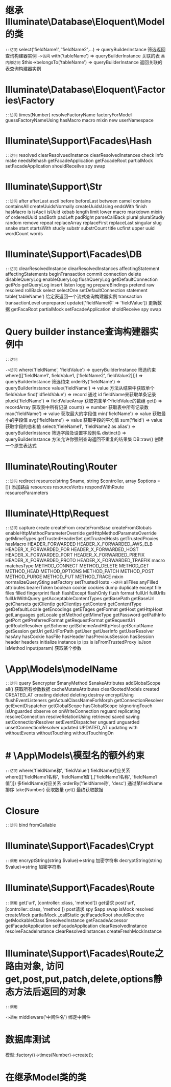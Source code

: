 # 继承Illuminate\Database\Eloquent\Model的类
`::访问`
select('fieldName1', 'fieldName2',...) => queryBuilderInstance
筛选返回查询构建器实例
`->访问`
with('tableName') => queryBuilderInstance
关联的表
`类内部访问`
$this->belongsTo('tableName') => queryBuilderInstance
返回关联的表查询构建器实例

# 

# Illuminate\Database\Eloquent\Factories\Factory
`::访问`
times(Number)
resolveFactoryName
factoryForModel
guessFactoryNameUsing
hasMacro
macro
mixin
new
userNamespace

# Illuminate\Support\Facades\Hash
`::访问`
resolved
clearResolvuedInstance
clearResolvedInstances
check
info
make
needsRehash
getFacadeApplication
getFacadeRoot
partialMock
setFacadeApplication
shouldReceilve
spy
swap

# Illuminate\Support\Str
`::访问`
after
afterLast
ascii
before
beforeLast
between
camel
contains
containsAll
createUuidsNormally
createUuidsUsing
endsWith
finish
hasMacro
is
isAscii
isUuid
kebab
length
limit
lower
macro
markdown
mixin
of
orderedUuid
padBoth
padLeft
padRight
parseCallBack
plural
pluralStudly
random
remove
repeat
replaceArray
replaceFirst
replaceLast
singular
slug
snake
start
startsWith
studly
substr
substrCount
title
ucfirst
upper
uuid
wordCount
words

# Illuminate\Support\Facades\DB
`::访问`
clearResolvedInstance
clearResolvedInstances
affectingStatement
affectingStatements
beginTransaction
commit
connection
delete
disableQueryLog
enableQueryLog
flushQueryLog
getDefaultConnection
getPdo
getQueryLog
insert
listen
logging
prepareBindings
pretend
raw
resolved
rollBack
select
selectOne
setDefaultConnection
statement
table('tableName')
给定表返回一个流式查询构建器实例
transaction
transactionLevel
unprepared
update(['fieldName称' => 'fieldValue'])
更新数据
getFacaRoot
partialMock
setFacadeApplication
sholdReceive
spy
swap

# Query builder instance查询构建器实例中
`::访问`


`->访问`
where('fieldName', 'fieldValue') => queryBuilderInstance
筛选约束
where([['fieldName1', fieldValue1, ['fieldName2', fieldValue2]]]) => queryBuilderInstance
筛选约束
orderBy('fieldName') => queryBuilderInstance
value('fieldName') => value
方法从结果中获取单个fieldValue
find('idfieldValue') => record
通过 id fieldName来获取单条记录
pluck('fieldName') => fieldValueArray
获取包含单个fieldValue的数组
get() => recordArray
获取表中所有记录
count() => number
获取表中所有记录数
max('fieldName') => value
获取最大的字段值
min('fieldName') => value
获取最小的字段值
avg('fieldName') => value
获取字段的平均值
sum('field') => value
获取字段的总和值
select('fieleName1', 'fieldName2 as alias') => queryBuilderInstance
筛选字段及设置字段别名
distinct() => queryBuilderInstance
方法允许你强制查询返回不重复的结果集
DB::raw()
创建一个原生表达式


# Illuminate\Routing\Router
`::访问`
redirect
resource(string $name, string $controller, array $options = [])
添加路由
resources
resourceVerbs
respondWithRoute
resourceParameters

# Illuminate\Http\Request
`::访问`
capture
create
createFrom
createFromBase
createFromGlobals
enableHttpMethodParameterOverride
getHttpMethodParameteOverride
getMimeTypes
getTrustedHeaderSet
getTrustedHosts
getTrustedProxies
hasMacro
HEADER_FORWARDED
HEADER_X_FORWARDED_AWS_ELB
HEADER_X_FORWARDED_FOR
HEADER_X_FORWARDED_HOST
HEADER_X_FORWARDED_PORT
HEADER_X_FORWARDED_PREFIX
HEADER_X_FORWARDED_PROTO
HEADER_X_FORWARDED_TRAEFIK
macro
matchesType
METHOD_CONNECT
METHOD_DELETE
METHOD_GET
METHOD_HEAD
METHOD_OPTIONS
METHOD_PATCH
METHOD_POST
METHOD_PURGE
METHOD_PUT
METHOD_TRACE
mixin
normalizeQuerySting
setFactory
setTrustedHosts
`->访问`
allFiles
anyFilled
attributes
bearerToken
boolean
cookie
cookies
dump
duplicate
except
file
files
filled
fingerprint
flash
flashExcept
flashOnly
flush
format
fullUrl
fullUrlIs
fullUrlWithQuery
getAcceptableContentTypes
getBasePath
getBaseUrl
getCharsets
getClientIp
getClientIps
getContent
getContentType
getDefaultLocale
getEncodings
getETages
getFormat
getHost
getHttpHost
getLanguages
getLocale
getMethod
getMimeType
getPassword
getPathInfo
getPort
getPreferredFormat
getRequestFormat
getRequestUri
getRouteResolver
getScheme
getSchemeAndHttpHost
getScriptName
getSession
getUri
getUriForPath
getUser
getUserInfo
getUserResolver
hasAny
hasCookie
hasFile
hasHeader
hasPreviousSession
hasSession
header
headers
initialize
instance
ip
ips
is
isFromTrustedProxy
isJson
isMethod
input(param)
获取某个参数




# \App\Models\modelName
`::访问`
query
$encrypter
$manyMethod
$snakeAttributes
addGlobalScope
all()
获取所有参数数据
cacheMutateAttributes
clearBootedModels
created
CREATED_AT
creating
deleted
deleting
destroy
encryptUsing
flushEventListeners
getActualClassNameForMorph
getConnectionResolver
getEventDispatcher
getGlobalScope
hasGlobalScope
isIgnoringTouch
isUnguarded
observe
on onWriteConnection
reguard
replicating
resolveConnection
resolveRelationUsing
retrieved
saved
saving
setConnectionResolver
setEventDispatcher
unguard
unguarded
unsetConnectionResolver
updated
UPDATED_AT
updating
with
withoutEvents
withoutTouching
withoutTouchingOn

# # \App\Models\模型名的额外约束
`::访问`
where('fieldName称', 'fieldValue')
fieldName对应关系
where([['fieldName1名称', 'fieldName1值'],['fieldName1名称', 'fieldName1值']])
多fieldName对应关系
orderBy('fieldName称', 'desc')
通过某fieldName排序
take(Number)
获取数量
get()
最终获取数据


# Closure
`::访问`
bind
fromCallable

# Illuminate\Support\Facades\Crypt
`::调用`
encryptString(string $value)=>string
加密字符串
decryptString(string $value)=>string
加密字符串


# Illuminate\Support\Facades\Route
`::调用`
get('url', [controller::class, 'method'])
get请求
post('url', [controller::class, 'method'])
post请求
spy
$app
swap
isMock
resolved
createMock
partialMock
_callStatic
getFacadeRoot
shouldReceive
getMockableClass
$resolvedInstance
getFacadeAccessor
getFacadeApplication
setFacadeApplication
clearResolvedInstance
resolveFacadeInstance
clearResolvedInstances
createFreshMockInstance

# Illuminate\Support\Facades\Route之路由对象, 访问get,post,put,patch,delete,options静态方法后返回的对象
`::调用`

`->调用`
middleware('中间件名')
绑定中间件



# 数据库测试
模型::factory()->times(Number)->create();

# 在继承Model类的类
